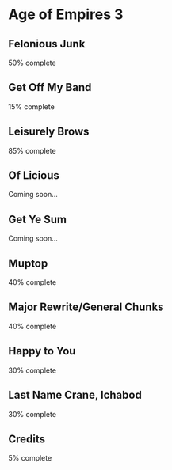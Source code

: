 # Age of Empires 3

## Felonious Junk
50% complete

## Get Off My Band
15% complete

## Leisurely Brows
85% complete

## Of Licious
Coming soon...

## Get Ye Sum
Coming soon...

## Muptop
40% complete

## Major Rewrite/General Chunks
40% complete

## Happy to You
30% complete

## Last Name Crane, Ichabod
30% complete

## Credits
5% complete
